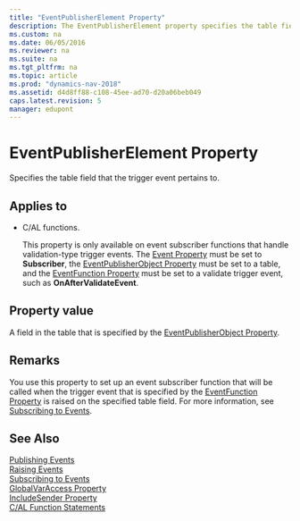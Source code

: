 ```yaml
---
title: "EventPublisherElement Property"
description: The EventPublisherElement property specifies the table field that the trigger event pertains to and applies to C/AL functions.
ms.custom: na
ms.date: 06/05/2016
ms.reviewer: na
ms.suite: na
ms.tgt_pltfrm: na
ms.topic: article
ms.prod: "dynamics-nav-2018"
ms.assetid: d4d8ff88-c108-45ee-ad70-d20a06beb049
caps.latest.revision: 5
manager: edupont
---
```

# EventPublisherElement Property
Specifies the table field that the trigger event pertains to.  

## Applies to  

-   C/AL functions.  

     This property is only available on event subscriber functions that handle validation-type trigger events. The [Event Property](Event-Property.md) must be set to **Subscriber**, the [EventPublisherObject Property](EventPublisherObject-Property.md) must be set to a table, and the [EventFunction Property](EventFunction-Property.md) must be set to a validate trigger event, such as **OnAfterValidateEvent**.  

## Property value  
 A field in the table that is specified by the [EventPublisherObject Property](EventPublisherObject-Property.md).  

## Remarks  
 You use this property to set up an event subscriber function that will be called when the trigger event that is specified by the [EventFunction Property](EventFunction-Property.md) is raised on the specified table field. For more information, see [Subscribing to Events](Subscribing-to-Events.md).  

## See Also  
 [Publishing Events](Publishing-Events.md)   
 [Raising Events](Raising-Events.md)   
 [Subscribing to Events](Subscribing-to-Events.md)   
 [GlobalVarAccess Property](GlobalVarAccess-Property.md)   
 [IncludeSender Property](IncludeSender-Property.md)   
 [C/AL Function Statements](C-AL-Function-Statements.md)
